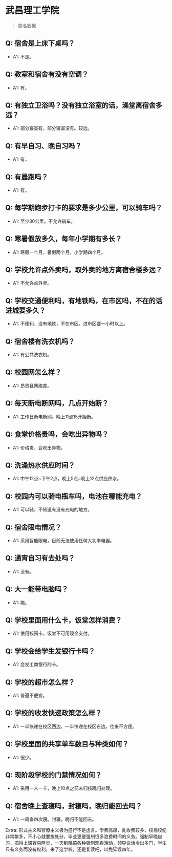 # 武昌理工学院

> 匿名数据

## Q: 宿舍是上床下桌吗？

- A1: 不是。

## Q: 教室和宿舍有没有空调？

- A1: 有。

## Q: 有独立卫浴吗？没有独立浴室的话，澡堂离宿舍多远？

- A1: 部分寝室有，部分寝室没有。较远。

## Q: 有早自习、晚自习吗？

- A1: 有。

## Q: 有晨跑吗？

- A1: 有。

## Q: 每学期跑步打卡的要求是多少公里，可以骑车吗？

- A1: 至少30公里。不允许骑车。

## Q: 寒暑假放多久，每年小学期有多长？

- A1: 寒假一个月，暑假两个月。小学期四个月。

## Q: 学校允许点外卖吗，取外卖的地方离宿舍楼多远？

- A1: 不允许点外卖。

## Q: 学校交通便利吗，有地铁吗，在市区吗，不在的话进城要多久？

- A1: 不便利，没有地铁，不在市区。进市区要一小时以上。

## Q: 宿舍楼有洗衣机吗？

- A1: 有公共洗衣机。

## Q: 校园网怎么样？

- A1: 昂贵且网络差。

## Q: 每天断电断网吗，几点开始断？

- A1: 工作日断电断网。晚上11点15开始断。

## Q: 食堂价格贵吗，会吃出异物吗？

- A1: 价格贵，会吃出异物。

## Q: 洗澡热水供应时间？

- A1: 中午12点~下午2点，晚上5点~晚上12点供应热水。

## Q: 校园内可以骑电瓶车吗，电池在哪能充电？

- A1: 可以骑，不知道有没有充电的地方。

## Q: 宿舍限电情况？

- A1: 采用智能限电，目前无法使用任何大功率电器。

## Q: 通宵自习有去处吗？

- A1: 没有。

## Q: 大一能带电脑吗？

- A1: 能。

## Q: 学校里面用什么卡，饭堂怎样消费？

- A1: 使用校园卡。饭堂不可用现金支付。

## Q: 学校会给学生发银行卡吗？

- A1: 会发工商银行的卡。

## Q: 学校的超市怎么样？

- A1: 普遍不便宜。

## Q: 学校的收发快递政策怎么样？

- A1: 一半快递在校区西边，一半快递在校区东边，往来不方便。

## Q: 学校里面的共享单车数目与种类如何？

- A1: 很少。

## Q: 现阶段学校的门禁情况如何？

- A1: 采用一人一卡，晚上10点之前未归按晚归处理。

## Q: 宿舍晚上查寝吗，封寝吗，晚归能回去吗？

- A1: 一周查四次寝。封寝。晚归不能回去。

Extra: 形式主义和官僚主义极为盛行不是虚言。学费高昂，乱收费较多，校规校纪非常繁多，不小心就要挨处分，毕业更要强制很多浪费时间的义务。强制早晚自习，搞得上课容易睡觉，一天到晚搞各种强制观看活动，领导说话令出多门，学生只有义务而没有权利，来了这学校，还是复读吧，以免延误四年。